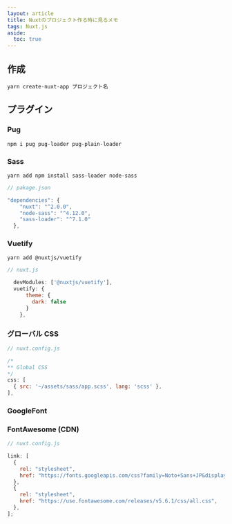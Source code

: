 ```yaml
---
layout: article
title: Nuxtのプロジェクト作る時に見るメモ
tags: Nuxt.js
aside:
  toc: true
---
```


## 作成

```
yarn create-nuxt-app プロジェクト名
```

## プラグイン

### Pug

```
npm i pug pug-loader pug-plain-loader
```

### Sass

```
yarn add npm install sass-loader node-sass
```

```js
// pakage.json

"dependencies": {
    "nuxt": "^2.0.0",
    "node-sass": "^4.12.0",
    "sass-loader": "^7.1.0"
  },

```

### Vuetify

```
yarn add @nuxtjs/vuetify
```

```js
// nuxt.js

  devModules: ['@nuxtjs/vuetify'],
  vuetify: {
      theme: {
        dark: false
      }
    },
  ```

### グローバル CSS

```js
// nuxt.config.js

/*
** Global CSS
*/
css: [
  { src: '~/assets/sass/app.scss', lang: 'scss' },
],
```

### GoogleFont

### FontAwesome (CDN)

```js
// nuxt.config.js

link: [
  {
    rel: "stylesheet",
    href: "https://fonts.googleapis.com/css?family=Noto+Sans+JP&display=swap",
  },
  {
    rel: "stylesheet",
    href: "https://use.fontawesome.com/releases/v5.6.1/css/all.css",
  },
];
```
